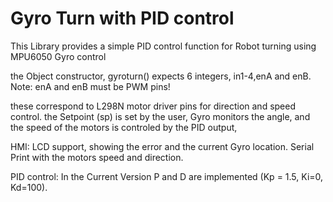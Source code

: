 # Gyro Turn with PID control

This Library provides a simple PID control function for Robot turning 
using MPU6050 Gyro control

the Object constructor, gyroturn() expects 6 integers, in1-4,enA and enB.
Note: enA and enB must be PWM pins!

these correspond to L298N motor driver pins for direction and speed control.
the Setpoint (sp) is set by the user, Gyro monitors the angle, and the speed of the motors is controled by the PID output, 

HMI:
LCD support, showing the error and the current Gyro location.
Serial Print with the motors speed and direction.

PID control:
In the Current Version P and D are implemented (Kp = 1.5, Ki=0, Kd=100).